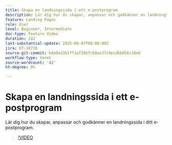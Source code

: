 ```yaml
---
title: Skapa en landningssida i ett e-postprogram
description: Lär dig hur du skapar, anpassar och godkänner en landningssida i ditt e-postprogram.
feature: Landing Pages
role: User
level: Beginner, Intermediate
doc-type: Feature Video
duration: 242
last-substantial-update: 2025-08-07T00:00:00Z
jira: KT-18710
source-git-commit: b4a9e2361ff3af20bfc68ae37c9ecdbb056c38e6
workflow-type: tm+mt
source-wordcount: '42'
ht-degree: 0%

---
```



# Skapa en landningssida i ett e-postprogram

Lär dig hur du skapar, anpassar och godkänner en landningssida i ditt e-postprogram.

>[!VIDEO](https://video.tv.adobe.com/v/3470631/?learn=on&enablevpops)
